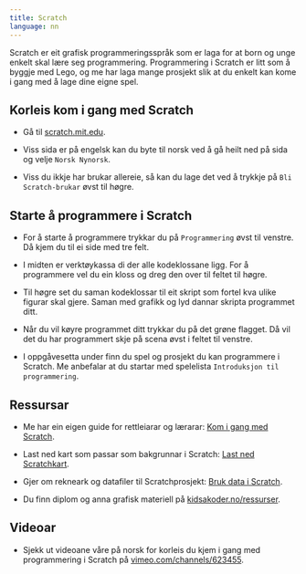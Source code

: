 ```yaml
---
title: Scratch
language: nn
---
```


Scratch er eit grafisk programmeringsspråk som er  laga for at born og unge
enkelt skal lære seg programmering. Programmering i Scratch er litt som å byggje
med Lego, og me har laga mange prosjekt slik at du enkelt kan kome i gang med å
lage dine eigne spel.

## Korleis kom i gang med Scratch

- Gå til [scratch.mit.edu](https://scratch.mit.edu).

- Viss sida er på engelsk kan du byte til norsk ved å gå heilt ned på sida og
  velje `Norsk Nynorsk`.

- Viss du ikkje har brukar allereie, så kan du lage det ved å trykkje på `Bli
  Scratch-brukar` øvst til høgre.

## Starte å programmere i Scratch

- For å starte å programmere trykkar du på `Programmering` øvst til venstre. Då
  kjem du til ei side med tre felt.

- I midten er verktøykassa di der alle kodeklossane ligg. For å programmere vel
  du ein kloss og dreg den over til feltet til høgre.

- Til høgre set du saman kodeklossar til eit skript som fortel kva ulike figurar
  skal gjere. Saman med grafikk og lyd dannar skripta programmet ditt.

- Når du vil køyre programmet ditt trykkar du på det grøne flagget. Då vil det
  du har programmert skje på scena øvst i feltet til venstre.

- I oppgåvesetta under finn du spel og prosjekt du kan programmere i Scratch. Me
  anbefalar at du startar med spelelista `Introduksjon til programmering`.

## Ressursar

- Me har ein eigen guide for rettleiarar og lærarar: [Kom i gang med
  Scratch](veiledning_kom_i_gang/kom_i_gang_med_scratch_nn.html).

- Last ned kart som passar som bakgrunnar i Scratch: [Last ned
  Scratchkart](kart/kart_nn.html).

- Gjer om rekneark og datafiler til Scratchprosjekt: [Bruk data i
  Scratch](data/data_nn.html).

- Du finn diplom og anna grafisk materiell på
  [kidsakoder.no/ressurser](http://www.kidsakoder.no/ressurser).

## Videoar

- Sjekk ut videoane våre på norsk for korleis du kjem i gang med programmering i
  Scratch på [vimeo.com/channels/623455](https://vimeo.com/channels/623455).
